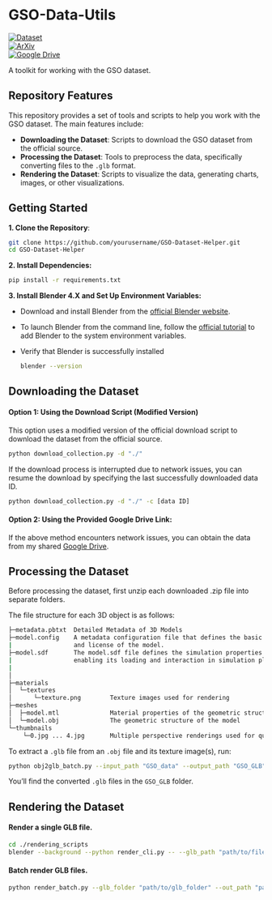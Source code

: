 # GSO-Data-Utils
[![Dataset](https://img.shields.io/badge/GSO%20Dataset-Official%20Website-blue)](https://goo.gle/scanned-objects)  
[![ArXiv](https://img.shields.io/badge/ArXiv-2204.11918-red?logo=arxiv&logoColor=fff)](https://arxiv.org/abs/2204.11918)  
[![Google Drive](https://img.shields.io/badge/Google%20Drive-Download%20Data-4285F4?logo=googledrive&logoColor=fff)](https://drive.google.com/drive/folders/1Dtqiyt0QP9dabiaTN5qONdb8avc0aNg6?usp=sharing)

A toolkit for working with the GSO dataset.

## Repository Features

This repository provides a set of tools and scripts to help you work with the GSO dataset. The main features include:

- **Downloading the Dataset**: Scripts to download the GSO dataset from the official source.
- **Processing the Dataset**: Tools to preprocess the data, specifically converting files to the `.glb` format.
- **Rendering the Dataset**: Scripts to visualize the data, generating charts, images, or other visualizations.



## Getting Started

**1. Clone the Repository**:

```bash
git clone https://github.com/yourusername/GSO-Dataset-Helper.git
cd GSO-Dataset-Helper
```

**2. Install Dependencies:**

```bash
pip install -r requirements.txt
```

**3. Install Blender 4.X and Set Up Environment Variables:**

- Download and install Blender from the [official Blender website](https://docs.blender.org/manual/zh-hans/dev/getting_started/installing/index.html).

- To launch Blender from the command line, follow the [official tutorial](https://docs.blender.org/manual/zh-hans/2.80/advanced/command_line/launch/index.html) to add Blender to the system environment variables.

- Verify that Blender is successfully installed

  ```bash
  blender --version
  ```

  

## Downloading the Dataset

#### Option 1: Using the Download Script (Modified Version)

This option uses a modified version of the official download script to download the dataset from the official source.

```bash
python download_collection.py -d "./" 
```

If the download process is interrupted due to network issues, you can resume the download by specifying the last successfully downloaded data ID.

```bash
python download_collection.py -d "./" -c [data ID]
```

#### Option 2: Using the Provided Google Drive Link:

If the above method encounters network issues, you can obtain the data from my shared [Google Drive](https://drive.google.com/drive/folders/1Dtqiyt0QP9dabiaTN5qONdb8avc0aNg6?usp=sharing).



## Processing the Dataset

Before processing the dataset, first unzip each downloaded .zip file into separate folders. 

The file structure for each 3D object is as follows:

```bash
├─metadata.pbtxt  Detailed Metadata of 3D Models      
├─model.config    A metadata configuration file that defines the basic information 
|                 and license of the model.
├─model.sdf       The model.sdf file defines the simulation properties and structure of a 3D object,
|                 enabling its loading and interaction in simulation platforms like Ignition Gazebo. 
|
│
├─materials
│  └─textures
│      └─texture.png        Texture images used for rendering
├─meshes
│  ├─model.mtl              Material properties of the geometric structure
│  └─model.obj              The geometric structure of the model
└─thumbnails
    └─0.jpg ... 4.jpg       Multiple perspective renderings used for quick content previews

```

To extract a `.glb` file from an `.obj` file and its texture image(s), run:

```bash
python obj2glb_batch.py --input_path "GSO_data" --output_path "GSO_GLB"
```

You’ll find the converted `.glb` files in the `GSO_GLB` folder.



## Rendering the Dataset

#### Render a single GLB file.

```bash
cd ./rendering_scripts
blender --background --python render_cli.py -- --glb_path "path/to/file.glb" --out_path "path/to/out_folder"
```

#### Batch render GLB files.

```bash
python render_batch.py --glb_folder "path/to/glb_folder" --out_path "path/to/out_folder"
```











































